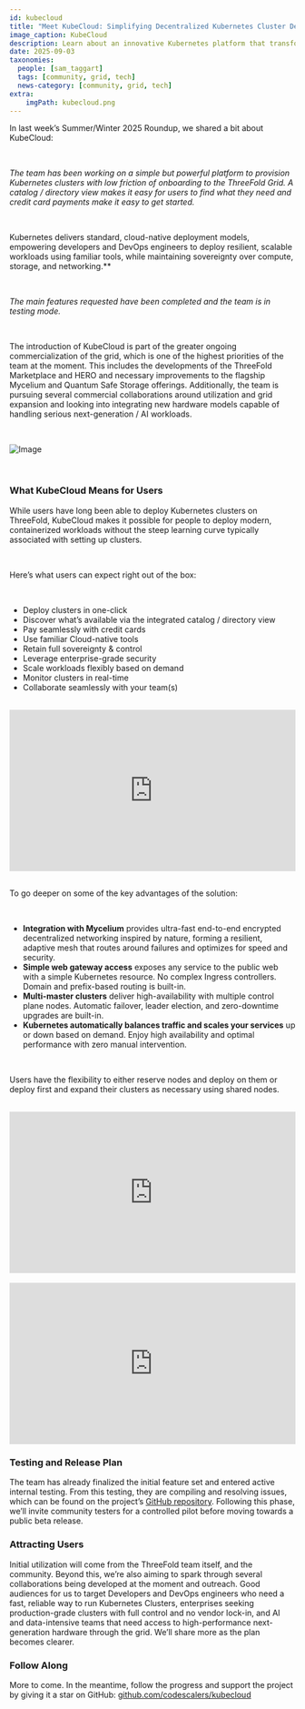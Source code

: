 ```yaml
---
id: kubecloud
title: "Meet KubeCloud: Simplifying Decentralized Kubernetes Cluster Deployment"
image_caption: KubeCloud
description: Learn about an innovative Kubernetes platform that transforms how teams can deploy and manage cloud-native applications at scale.
date: 2025-09-03
taxonomies:
  people: [sam_taggart]
  tags: [community, grid, tech]
  news-category: [community, grid, tech]
extra:
    imgPath: kubecloud.png
---
```


In last week’s Summer/Winter 2025 Roundup, we shared a bit about KubeCloud:

<br/>

*The team has been working on a simple but powerful platform to provision Kubernetes clusters with low friction of onboarding to the ThreeFold Grid. A catalog / directory view makes it easy for users to find what they need and credit card payments make it easy to get started.*

<br/>

Kubernetes delivers standard, cloud-native deployment models, empowering developers and DevOps engineers to deploy resilient, scalable workloads using familiar tools, while maintaining sovereignty over compute, storage, and networking.**

<br/>

*The main features requested have been completed and the team is in testing mode.*

<br/>

The introduction of KubeCloud is part of the greater ongoing commercialization of the grid, which is one of the highest priorities of the team at the moment. This includes the developments of the ThreeFold Marketplace and HERO and necessary improvements to the flagship Mycelium and Quantum Safe Storage offerings. Additionally, the team is pursuing several commercial collaborations around utilization and grid expansion and looking into integrating new hardware models capable of handling serious next-generation / AI workloads.

<br/>

![Image](img/kubecloud_home#mx-auto)

<br/>

### **What KubeCloud Means for Users**

While users have long been able to deploy Kubernetes clusters on ThreeFold, KubeCloud makes it possible for people to deploy modern, containerized workloads without the steep learning curve typically associated with setting up clusters.

<br/>

Here’s what users can expect right out of the box:

<br/>

- Deploy clusters in one-click
- Discover what’s available via the integrated catalog / directory view
- Pay seamlessly with credit cards
- Use familiar Cloud-native tools
- Retain full sovereignty & control
- Leverage enterprise-grade security
- Scale workloads flexibly based on demand
- Monitor clusters in real-time
- Collaborate seamlessly with your team(s)

<br/>

<div style="padding:56.25% 0 0 0;position:relative;"><iframe src="https://player.vimeo.com/video/1115414163?title=0&amp;byline=0&amp;portrait=0&amp;badge=0&amp;autopause=0&amp;player_id=0&amp;app_id=58479" frameborder="0" allow="autoplay; fullscreen; picture-in-picture; clipboard-write; encrypted-media; web-share" referrerpolicy="strict-origin-when-cross-origin" style="position:absolute;top:0;left:0;width:100%;height:100%;" title="KubeCloud: Add funds with a credit card"></iframe></div><script src="https://player.vimeo.com/api/player.js"></script>

<br/>

To go deeper on some of the key advantages of the solution:

<br/>

- **Integration with Mycelium** provides ultra-fast end-to-end encrypted decentralized networking inspired by nature, forming a resilient, adaptive mesh that routes around failures and optimizes for speed and security.
- **Simple web gateway access** exposes any service to the public web with a simple Kubernetes resource. No complex Ingress controllers. Domain and prefix-based routing is built-in.
- **Multi-master clusters** deliver high-availability with multiple control plane nodes. Automatic failover, leader election, and zero-downtime upgrades are built-in.
- **Kubernetes automatically balances traffic and scales your services** up or down based on demand. Enjoy high availability and optimal performance with zero manual intervention.

<br/>

Users have the flexibility to either reserve nodes and deploy on them or deploy first and expand their clusters as necessary using shared nodes.

<br/>

<div style="padding:56.25% 0 0 0;position:relative;"><iframe src="https://player.vimeo.com/video/1115414061?title=0&amp;byline=0&amp;portrait=0&amp;badge=0&amp;autopause=0&amp;player_id=0&amp;app_id=58479" frameborder="0" allow="autoplay; fullscreen; picture-in-picture; clipboard-write; encrypted-media; web-share" referrerpolicy="strict-origin-when-cross-origin" style="position:absolute;top:0;left:0;width:100%;height:100%;" title="KubeCloud: Reserving a node"></iframe></div><script src="https://player.vimeo.com/api/player.js"></script>

<br/>

<div style="padding:56.25% 0 0 0;position:relative;"><iframe src="https://player.vimeo.com/video/1115414109?title=0&amp;byline=0&amp;portrait=0&amp;badge=0&amp;autopause=0&amp;player_id=0&amp;app_id=58479" frameborder="0" allow="autoplay; fullscreen; picture-in-picture; clipboard-write; encrypted-media; web-share" referrerpolicy="strict-origin-when-cross-origin" style="position:absolute;top:0;left:0;width:100%;height:100%;" title="KubeCloud: Deploy clusters"></iframe></div><script src="https://player.vimeo.com/api/player.js"></script>

### **Testing and Release Plan**
The team has already finalized the initial feature set and entered active internal testing. From this testing, they are compiling and resolving issues, which can be found on the project’s [GitHub repository](https://github.com/codescalers/kubecloud). Following this phase, we’ll invite community testers for a controlled pilot before moving towards a public beta release.

### **Attracting Users**

Initial utilization will come from the ThreeFold team itself, and the community. Beyond this, we’re also aiming to spark through several collaborations being developed at the moment and outreach. Good audiences for us to target Developers and DevOps engineers who need a fast, reliable way to run Kubernetes Clusters, enterprises seeking production-grade clusters with full control and no vendor lock-in, and AI and data-intensive teams that need access to high-performance next-generation hardware through the grid. We’ll share more as the plan becomes clearer.

### **Follow Along**

More to come. In the meantime, follow the progress and support the project by giving it a star on GitHub: [github.com/codescalers/kubecloud](https://github.com/codescalers/kubecloud)